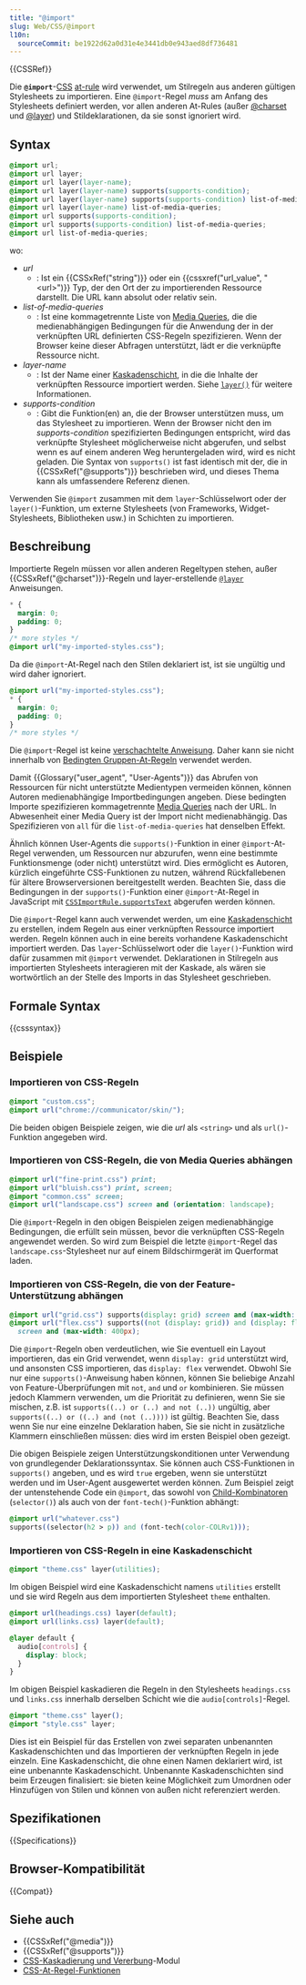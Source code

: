 ```yaml
---
title: "@import"
slug: Web/CSS/@import
l10n:
  sourceCommit: be1922d62a0d31e4e3441db0e943aed8df736481
---
```


{{CSSRef}}

Die **`@import`**-[CSS](/de/docs/Web/CSS) [at-rule](/de/docs/Web/CSS/CSS_syntax/At-rule) wird verwendet, um Stilregeln aus anderen gültigen Stylesheets zu importieren. Eine `@import`-Regel _muss_ am Anfang des Stylesheets definiert werden, vor allen anderen At-Rules (außer [@charset](/de/docs/Web/CSS/@charset) und [@layer](/de/docs/Web/CSS/@layer)) und Stildeklarationen, da sie sonst ignoriert wird.

## Syntax

```css
@import url;
@import url layer;
@import url layer(layer-name);
@import url layer(layer-name) supports(supports-condition);
@import url layer(layer-name) supports(supports-condition) list-of-media-queries;
@import url layer(layer-name) list-of-media-queries;
@import url supports(supports-condition);
@import url supports(supports-condition) list-of-media-queries;
@import url list-of-media-queries;
```

wo:

- _url_
  - : Ist ein {{CSSxRef("string")}} oder ein {{cssxref("url_value", "&lt;url&gt;")}} Typ, der den Ort der zu importierenden Ressource darstellt. Die URL kann absolut oder relativ sein.
- _list-of-media-queries_
  - : Ist eine kommagetrennte Liste von [Media Queries](/de/docs/Web/CSS/CSS_media_queries/Using_media_queries), die die medienabhängigen Bedingungen für die Anwendung der in der verknüpften URL definierten CSS-Regeln spezifizieren. Wenn der Browser keine dieser Abfragen unterstützt, lädt er die verknüpfte Ressource nicht.
- _layer-name_
  - : Ist der Name einer [Kaskadenschicht](/de/docs/Web/CSS/@layer), in die die Inhalte der verknüpften Ressource importiert werden. Siehe [`layer()`](/de/docs/Web/CSS/@import/layer_function) für weitere Informationen.
- _supports-condition_
  - : Gibt die Funktion(en) an, die der Browser unterstützen muss, um das Stylesheet zu importieren. Wenn der Browser nicht den im _supports-condition_ spezifizierten Bedingungen entspricht, wird das verknüpfte Stylesheet möglicherweise nicht abgerufen, und selbst wenn es auf einem anderen Weg heruntergeladen wird, wird es nicht geladen. Die Syntax von `supports()` ist fast identisch mit der, die in {{CSSxRef("@supports")}} beschrieben wird, und dieses Thema kann als umfassendere Referenz dienen.

Verwenden Sie `@import` zusammen mit dem `layer`-Schlüsselwort oder der `layer()`-Funktion, um externe Stylesheets (von Frameworks, Widget-Stylesheets, Bibliotheken usw.) in Schichten zu importieren.

## Beschreibung

Importierte Regeln müssen vor allen anderen Regeltypen stehen, außer {{CSSxRef("@charset")}}-Regeln und layer-erstellende [`@layer`](/de/docs/Web/CSS/@layer) Anweisungen.

```css example-bad
* {
  margin: 0;
  padding: 0;
}
/* more styles */
@import url("my-imported-styles.css");
```

Da die `@import`-At-Regel nach den Stilen deklariert ist, ist sie ungültig und wird daher ignoriert.

```css example-good
@import url("my-imported-styles.css");
* {
  margin: 0;
  padding: 0;
}
/* more styles */
```

Die `@import`-Regel ist keine [verschachtelte Anweisung](/de/docs/Web/CSS/CSS_syntax/Syntax#nested_statements). Daher kann sie nicht innerhalb von [Bedingten Gruppen-At-Regeln](/de/docs/Web/CSS/CSS_conditional_rules#at-rules) verwendet werden.

Damit {{Glossary("user_agent", "User-Agents")}} das Abrufen von Ressourcen für nicht unterstützte Medientypen vermeiden können, können Autoren medienabhängige Importbedingungen angeben. Diese bedingten Importe spezifizieren kommagetrennte [Media Queries](/de/docs/Web/CSS/CSS_media_queries/Using_media_queries) nach der URL. In Abwesenheit einer Media Query ist der Import nicht medienabhängig. Das Spezifizieren von `all` für die `list-of-media-queries` hat denselben Effekt.

Ähnlich können User-Agents die `supports()`-Funktion in einer `@import`-At-Regel verwenden, um Ressourcen nur abzurufen, wenn eine bestimmte Funktionsmenge (oder nicht) unterstützt wird. Dies ermöglicht es Autoren, kürzlich eingeführte CSS-Funktionen zu nutzen, während Rückfallebenen für ältere Browserversionen bereitgestellt werden. Beachten Sie, dass die Bedingungen in der `supports()`-Funktion einer `@import`-At-Regel in JavaScript mit [`CSSImportRule.supportsText`](/de/docs/Web/API/CSSImportRule/supportsText) abgerufen werden können.

Die `@import`-Regel kann auch verwendet werden, um eine [Kaskadenschicht](/de/docs/Web/CSS/@layer) zu erstellen, indem Regeln aus einer verknüpften Ressource importiert werden. Regeln können auch in eine bereits vorhandene Kaskadenschicht importiert werden. Das `layer`-Schlüsselwort oder die `layer()`-Funktion wird dafür zusammen mit `@import` verwendet. Deklarationen in Stilregeln aus importierten Stylesheets interagieren mit der Kaskade, als wären sie wortwörtlich an der Stelle des Imports in das Stylesheet geschrieben.

## Formale Syntax

{{csssyntax}}

## Beispiele

### Importieren von CSS-Regeln

```css
@import "custom.css";
@import url("chrome://communicator/skin/");
```

Die beiden obigen Beispiele zeigen, wie die _url_ als `<string>` und als `url()`-Funktion angegeben wird.

### Importieren von CSS-Regeln, die von Media Queries abhängen

```css
@import url("fine-print.css") print;
@import url("bluish.css") print, screen;
@import "common.css" screen;
@import url("landscape.css") screen and (orientation: landscape);
```

Die `@import`-Regeln in den obigen Beispielen zeigen medienabhängige Bedingungen, die erfüllt sein müssen, bevor die verknüpften CSS-Regeln angewendet werden. So wird zum Beispiel die letzte `@import`-Regel das `landscape.css`-Stylesheet nur auf einem Bildschirmgerät im Querformat laden.

### Importieren von CSS-Regeln, die von der Feature-Unterstützung abhängen

```css
@import url("grid.css") supports(display: grid) screen and (max-width: 400px);
@import url("flex.css") supports((not (display: grid)) and (display: flex))
  screen and (max-width: 400px);
```

Die `@import`-Regeln oben verdeutlichen, wie Sie eventuell ein Layout importieren, das ein Grid verwendet, wenn `display: grid` unterstützt wird, und ansonsten CSS importieren, das `display: flex` verwendet. Obwohl Sie nur eine `supports()`-Anweisung haben können, können Sie beliebige Anzahl von Feature-Überprüfungen mit `not`, `and` und `or` kombinieren. Sie müssen jedoch Klammern verwenden, um die Priorität zu definieren, wenn Sie sie mischen, z.B. ist `supports((..) or (..) and not (..))` ungültig, aber `supports((..) or ((..) and (not (..))))` ist gültig. Beachten Sie, dass wenn Sie nur eine einzelne Deklaration haben, Sie sie nicht in zusätzliche Klammern einschließen müssen: dies wird im ersten Beispiel oben gezeigt.

Die obigen Beispiele zeigen Unterstützungskonditionen unter Verwendung von grundlegender Deklarationssyntax. Sie können auch CSS-Funktionen in `supports()` angeben, und es wird `true` ergeben, wenn sie unterstützt werden und im User-Agent ausgewertet werden können. Zum Beispiel zeigt der untenstehende Code ein `@import`, das sowohl von [Child-Kombinatoren](/de/docs/Web/CSS/Child_combinator) (`selector()`) als auch von der `font-tech()`-Funktion abhängt:

```css
@import url("whatever.css")
supports((selector(h2 > p)) and (font-tech(color-COLRv1)));
```

### Importieren von CSS-Regeln in eine Kaskadenschicht

```css
@import "theme.css" layer(utilities);
```

Im obigen Beispiel wird eine Kaskadenschicht namens `utilities` erstellt und sie wird Regeln aus dem importierten Stylesheet `theme` enthalten.

```css
@import url(headings.css) layer(default);
@import url(links.css) layer(default);

@layer default {
  audio[controls] {
    display: block;
  }
}
```

Im obigen Beispiel kaskadieren die Regeln in den Stylesheets `headings.css` und `links.css` innerhalb derselben Schicht wie die `audio[controls]`-Regel.

```css
@import "theme.css" layer();
@import "style.css" layer;
```

Dies ist ein Beispiel für das Erstellen von zwei separaten unbenannten Kaskadenschichten und das Importieren der verknüpften Regeln in jede einzeln. Eine Kaskadenschicht, die ohne einen Namen deklariert wird, ist eine unbenannte Kaskadenschicht. Unbenannte Kaskadenschichten sind beim Erzeugen finalisiert: sie bieten keine Möglichkeit zum Umordnen oder Hinzufügen von Stilen und können von außen nicht referenziert werden.

## Spezifikationen

{{Specifications}}

## Browser-Kompatibilität

{{Compat}}

## Siehe auch

- {{CSSxRef("@media")}}
- {{CSSxRef("@supports")}}
- [CSS-Kaskadierung und Vererbung](/de/docs/Web/CSS/CSS_cascade)-Modul
- [CSS-At-Regel-Funktionen](/de/docs/Web/CSS/CSS_syntax/At-rule_functions)
